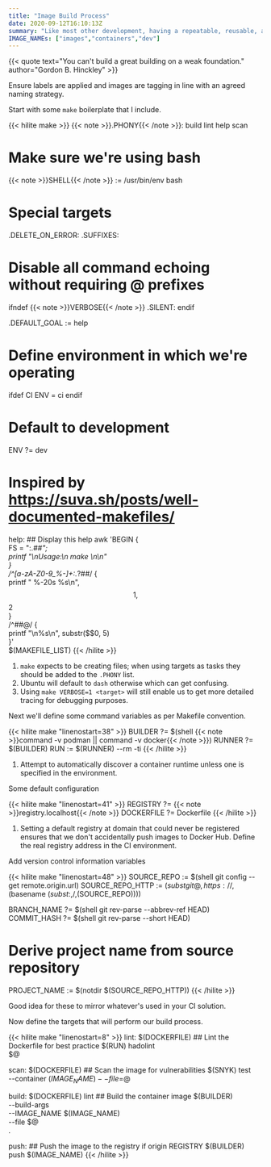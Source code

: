 ```yaml
---
title: "Image Build Process"
date: 2020-09-12T16:10:13Z
summary: "Like most other development, having a repeatable, reusable, and automated method for building container images will pay dividends by guaranteeing a consistency of approach and removing human error."
IMAGE_NAMEs: ["images","containers","dev"]
---
```

{{< quote text="You can't build a great building on a weak foundation." author="Gordon B. Hinckley" >}}

Ensure labels are applied and images are tagging in line with an agreed naming strategy.

Start with some `make` boilerplate that I include.

{{< hilite make >}}
{{< note >}}.PHONY{{< /note >}}: build lint help scan

# Make sure we're using bash
{{< note >}}SHELL{{< /note >}} := /usr/bin/env bash

# Special targets
.DELETE_ON_ERROR:
.SUFFIXES:

# Disable all command echoing without requiring @ prefixes
ifndef {{< note >}}VERBOSE{{< /note >}}
.SILENT:
endif

.DEFAULT_GOAL := help

# Define environment in which we're operating
ifdef CI
ENV = ci
endif

# Default to development
ENV ?= dev

# Inspired by https://suva.sh/posts/well-documented-makefiles/
help: ## Display this help
    awk 'BEGIN { \
        FS = ":.*##"; \
        printf "\nUsage:\n  make <target>\n\n" \
    } \
    /^[a-zA-Z0-9_%-]+:.*?##/ { \
        printf "  %-20s %s\n", $$1, $$2 \
    } \
    /^##@/ { \
        printf "\n%s\n", substr($$0, 5) \
    }' \
    $(MAKEFILE_LIST)
{{< /hilite >}}

1. `make` expects to be creating files; when using targets as tasks they should be added to the `.PHONY` list.
1. Ubuntu will default to `dash` otherwise which can get confusing.
1. Using `make VERBOSE=1 <target>` will still enable us to get more detailed tracing for debugging purposes.

Next we'll define some command variables as per Makefile convention.

{{< hilite make "linenostart=38" >}}
BUILDER ?= $(shell {{< note >}}command -v podman || command -v docker{{< /note >}})
RUNNER ?= $(BUILDER)
RUN := $(RUNNER) --rm -ti
{{< /hilite >}}

1. Attempt to automatically discover a container runtime unless one is specified in the environment.

Some default configuration

{{< hilite make "linenostart=41" >}}
REGISTRY ?= {{< note >}}registry.localhost{{< /note >}}
DOCKERFILE ?= Dockerfile
{{< /hilite >}}

1. Setting a default registry at domain that could never be registered ensures that we don't accidentally push images to Docker Hub. Define the real registry address in the CI environment.

Add version control information variables

{{< hilite make "linenostart=48" >}}
SOURCE_REPO := $(shell git config --get remote.origin.url)
SOURCE_REPO_HTTP := $(subst git@,https://,$(basename $(subst :,/,$(SOURCE_REPO))))

BRANCH_NAME ?= $(shell git rev-parse --abbrev-ref HEAD)
COMMIT_HASH ?= $(shell git rev-parse --short HEAD)

# Derive project name from source repository
PROJECT_NAME := $(notdir $(SOURCE_REPO_HTTP))
{{< /hilite >}}

Good idea for these to mirror whatever's used in your CI solution.

Now define the targets that will perform our build process.

{{< hilite make "linenostart=8" >}}
lint: $(DOCKERFILE) ## Lint the Dockerfile for best practice
    $(RUN) hadolint \
        $@

scan: $(DOCKERFILE) ## Scan the image for vulnerabilities
    $(SNYK) test \
        --container $(IMAGE_NAME)
        --file=$@

build: $(DOCKERFILE) lint ## Build the container image
    $(BUILDER) \
        --build-args \
        --IMAGE_NAME $(IMAGE_NAME) \
        --file $@ \
        .

push: ## Push the image to the registry
if origin REGISTRY
    $(BUILDER) \
        push $(IMAGE_NAME)
{{< /hilite >}}
